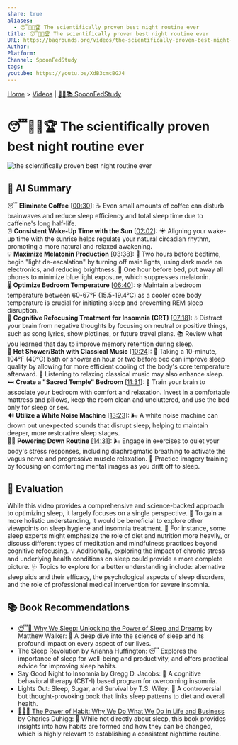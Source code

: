 ```yaml
---
share: true
aliases:
  - 😴🧪💯🏆 The scientifically proven best night routine ever
title: 😴🧪💯🏆 The scientifically proven best night routine ever
URL: https://bagrounds.org/videos/the-scientifically-proven-best-night-routine-ever
Author:
Platform:
Channel: SpoonFedStudy
tags:
youtube: https://youtu.be/XdB3cmcBGJ4
---
```

[Home](../index.md) > [Videos](./index.md) | [🥄👶📚 SpoonFedStudy](../topics/spoonfedstudy.md)  
# 😴🧪💯🏆 The scientifically proven best night routine ever  
![the scientifically proven best night routine ever](https://youtu.be/XdB3cmcBGJ4)  
  
## 🤖 AI Summary  
😴 **Eliminate Coffee** \[[00:30](http://www.youtube.com/watch?v=XdB3cmcBGJ4&t=30)\]: ☕️ Even small amounts of coffee can disturb brainwaves and reduce sleep efficiency and total sleep time due to caffeine's long half-life.  
⏰ **Consistent Wake-Up Time with the Sun** \[[02:02](http://www.youtube.com/watch?v=XdB3cmcBGJ4&t=122)\]: ☀️ Aligning your wake-up time with the sunrise helps regulate your natural circadian rhythm, promoting a more natural and relaxed awakening.  
💡 **Maximize Melatonin Production** \[[03:38](http://www.youtube.com/watch?v=XdB3cmcBGJ4&t=218)\]: 🌙 Two hours before bedtime, begin "light de-escalation" by turning off main lights, using dark mode on electronics, and reducing brightness. 📱 One hour before bed, put away all phones to minimize blue light exposure, which suppresses melatonin.  
🌡️ **Optimize Bedroom Temperature** \[[06:40](http://www.youtube.com/watch?v=XdB3cmcBGJ4&t=400)\]: ❄️ Maintain a bedroom temperature between 60-67°F (15.5-19.4°C) as a cooler core body temperature is crucial for initiating sleep and preventing REM sleep disruption.  
🧠 **Cognitive Refocusing Treatment for Insomnia (CRT)** \[[07:18](http://www.youtube.com/watch?v=XdB3cmcBGJ4&t=438)\]: 🎶 Distract your brain from negative thoughts by focusing on neutral or positive things, such as song lyrics, show plotlines, or future travel plans. 📚 Review what you learned that day to improve memory retention during sleep.  
🚿 **Hot Shower/Bath with Classical Music** \[[10:24](http://www.youtube.com/watch?v=XdB3cmcBGJ4&t=624)\]: 🛀 Taking a 10-minute, 104°F (40°C) bath or shower an hour or two before bed can improve sleep quality by allowing for more efficient cooling of the body's core temperature afterward. 🎻 Listening to relaxing classical music may also enhance sleep.  
🛏️ **Create a "Sacred Temple" Bedroom** \[[11:31](http://www.youtube.com/watch?v=XdB3cmcBGJ4&t=691)\]: 🧘 Train your brain to associate your bedroom with comfort and relaxation. Invest in a comfortable mattress and pillows, keep the room clean and uncluttered, and use the bed only for sleep or sex.  
🔊 **Utilize a White Noise Machine** \[[13:23](http://www.youtube.com/watch?v=XdB3cmcBGJ4&t=803)\]: 🌬️ A white noise machine can drown out unexpected sounds that disrupt sleep, helping to maintain deeper, more restorative sleep stages.  
🧘‍♀️ **Powering Down Routine** \[[14:31](http://www.youtube.com/watch?v=XdB3cmcBGJ4&t=871)\]: 🌬️ Engage in exercises to quiet your body's stress responses, including diaphragmatic breathing to activate the vagus nerve and progressive muscle relaxation. 💭 Practice imagery training by focusing on comforting mental images as you drift off to sleep.  
  
## 🤔 Evaluation  
While this video provides a comprehensive and science-backed approach to optimizing sleep, it largely focuses on a single perspective. 🔄 To gain a more holistic understanding, it would be beneficial to explore other viewpoints on sleep hygiene and insomnia treatment. 🧐 For instance, some sleep experts might emphasize the role of diet and nutrition more heavily, or discuss different types of meditation and mindfulness practices beyond cognitive refocusing. 💡 Additionally, exploring the impact of chronic stress and underlying health conditions on sleep could provide a more complete picture. 🩺 Topics to explore for a better understanding include: alternative sleep aids and their efficacy, the psychological aspects of sleep disorders, and the role of professional medical intervention for severe insomnia.  
  
## 📚 Book Recommendations  
* [😴💭 Why We Sleep: Unlocking the Power of Sleep and Dreams](../books/why-we-sleep-unlocking-the-power-of-sleep-and-dreams.md) by Matthew Walker: 🧠 A deep dive into the science of sleep and its profound impact on every aspect of our lives.  
* The Sleep Revolution by Arianna Huffington: 😴 Explores the importance of sleep for well-being and productivity, and offers practical advice for improving sleep habits.  
* Say Good Night to Insomnia by Gregg D. Jacobs: 🌙 A cognitive behavioral therapy (CBT-I) based program for overcoming insomnia.  
* Lights Out: Sleep, Sugar, and Survival by T.S. Wiley: 🍎 A controversial but thought-provoking book that links sleep patterns to diet and overall health.  
* [🔄🧠💪 The Power of Habit: Why We Do What We Do in Life and Business](../books/the-power-of-habit.md) by Charles Duhigg: 💪 While not directly about sleep, this book provides insights into how habits are formed and how they can be changed, which is highly relevant to establishing a consistent nighttime routine.